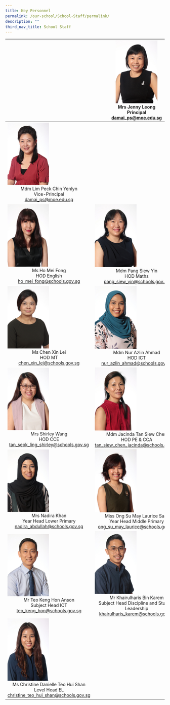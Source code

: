 ```yaml
---
title: Key Personnel
permalink: /our-school/School-Staff/permalink/
description: ""
third_nav_title: School Staff
---
```

| |<img src="/images/2020%20Mrs%20Jenny%20Leong.jpeg"  style="width:50%"><center>Mrs Jenny Leong<br>Principal<br>damai_ps@moe.edu.sg</center>| |
| -------- | -------- | -------- |
|<img src="/images/2020%20Mdm%20Yenlyn%20Lim.jpeg"  style="width:50%"><center>Mdm Lim Peck Chin Yenlyn<br>Vice-Principal<br>damai_ps@moe.edu.sg</center>| |<img src="/images/2021%20Mohamed%20Juraimi%20Bin%20Abdul%20Muhin.jpeg" style="width:50%"><center>Mr Mohamed Juraimi Bin Abdul Muhin<br>Vice-Principal (Admin)<br>damai_ps@moe.edu.sg</center>|
|<img src="/images/2020%20Ms%20Mei%20Fong.jpeg" style="width:50%"><center>Ms Ho Mei Fong<br>HOD English<br>ho_mei_fong@schools.gov.sg</center>|<img src="/images/2020%20Mdm%20Pang.jpeg" style="width:50%"><center>Mdm Pang Siew Yin<br>HOD Maths<br>pang_siew_yin@schools.gov.sg</center>|<img src="/images/2020%20Mdm%20Dahalia.jpeg" style="width:50%"><center>Mdm Dahalia Bte Abbas<br>HOD Science<br> dahalia_abbas@schools.gov.sg</center>|
|<img src="/images/2019%20Miss%20Chen%20Xin%20Lei.jpeg" style="width:50%"><center>Ms Chen Xin Lei<br>HOD MT<br>chen_xin_lei@schools.gov.sg</center>|<img src="/images/2020%20Mdm%20Nur%20Azlin.jpeg" style="width:50%"><center>Mdm Nur Azlin Ahmad<br>HOD ICT<br>nur_azlin_ahmad@schools.gov.sg</center>|<img src="/images/2020%20Mrs%20Dianne%20Ang.jpeg" style="width:50%"><center>Mrs Dianne Ang<br>HOD Aesthetics<br>ling_liang_chee_dianne@schools.gov.sg</center>|
|<img src="/images/2020%20Mrs%20Shirley%20Wang.jpeg" style="width:50%"><center>Mrs Shirley Wang<br>HOD CCE <br> tan_seok_ling_shirley@schools.gov.sg</center>|<img src="/images/2020%20Mdm%20Jacinda.jpeg" style="width:50%"><center>Mdm Jacinda Tan Siew Chen<br>HOD PE & CCA<br>tan_siew_chen_jacinda@schools.gov.sg</center>|<img src="/images/2020%20Mrs%20Elise%20Lee.jpeg" style="width:50%"><center>Mrs Elise Lee<br>SSD<br>yu_sim_pei_elise@schools.gov.sg</center>|
|<img src="/images/2020%20Mrs%20Nadira%20Khan.jpeg" style="width:50%"><center>Mrs Nadira Khan<br>Year Head Lower Primary<br>nadira_abdullah@schools.gov.sg</center>|<img src="/images/2020%20Miss%20Laurice.jpeg" style="width:50%"><center>Miss Ong Su May Laurice Sara<br>Year Head Middle Primary<br>ong_su_may_laurice@schools.gov.sg</center>|<img src="/images/2020%20Mrs%20Kris%20Hay.jpeg" style="width:50%"><center>Mrs Kris Hay<br>Year Head Upper Primary<br>ang_mei_hui@schools.gov.sg</center>|
|<img src="/images/2020%20Mr%20Teo%20Anson.jpeg"  style="width:50%"><center>Mr Teo Keng Hon Anson<br>Subject Head ICT<br>teo_keng_hon@schools.gov.sg</center>|<img src="/images/2020%20Mr%20Khairulharis.jpeg" style="width:50%"><center>Mr Khairulharis Bin Karem<br>Subject Head Discipline and Student Leadership<br>khairulharis_karem@schools.gov.sg</center>|<img src="/images/2020%20Mdm%20Lau%20Px2.jpeg" style="width:50%"><center>Mdm Lau Peh Peh<br>Subject Head CL<br> lau_peh_peh@schools.gov.sg</center>|
|<img src="/images/2020%20Ms%20Christine.jpeg" style="width:50%"><center>Ms Christine Danielle Teo Hui Shan<br>Level Head EL<br> christine_teo_hui_shan@schools.gov.sg</center>| |<img src="/images/2020%20Ms%20Tracy%20Tseng.jpeg" style="width:50%"><center>Ms Tracy Tseng Hwei Wen<br>Level Head SC<br> tseng_hwei_wen@schools.gov.sg</center>|